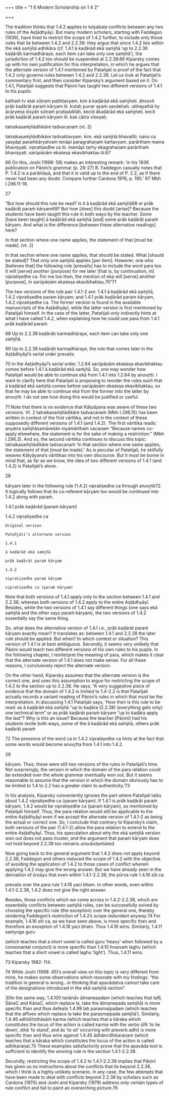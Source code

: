 +++
title = "1 6 Modern Scholarship on 1 4 2"

+++

The tradition thinks that 1.4.2 applies to tulyabala conflicts between any two rules of the  Aṣṭādhyāyī. But many modern scholars, starting with Faddegon (1936), have tried to restrict  the scope of 1.4.2 further, to include only those rules that lie between 1.4.2 and 2.2.38: they  argue that since 1.4.2 lies within the ekā saṁjñā adhikāra (cf. 1.4.1 ā kaḍārād ekā saṁjñā ‘up  to 2.2.38 kaḍārāḥ karmadhāraye, each item can take only one saṁjñā’), the jurisdiction of  1.4.2 too should be suspended at 2.2.38.66 Kiparsky comes up with his own justification for  this interpretation, in which he argues that the alternate version of 1.4.1 mentioned by Patañjali  is proof of the fact that 1.4.2 only governs rules between 1.4.2 and 2.2.38. Let us look at  Patañjali’s commentary first, and then consider Kiparsky’s argument based on it. On 1.4.1,  Patañjali suggests that Pāṇini has taught two different versions of 1.4.1 to his pupils: 

kathaṁ tv etat sūtram paṭhitavyam. kim ā kaḍārād ekā saṁjñeti. āhosvit prāk kaḍārāt paraṁ kāryam iti. kutaḥ punar ayaṁ sandehaḥ. ubhayathā hy ācāryeṇa śiṣyāḥ sūtraṁ pratipāditāḥ.  kecid ākaḍārād ekā saṁjñeti. kecit prāk kaḍārāt paraṁ kāryam iti. kaś cātra viśeṣaḥ. 

tatraikasaṁjñādhikāre tadvacanaṁ (vt. 2) 

tatraikasaṁjñādhikāre tadvaktavyam. kim. ekā saṁjñā bhavatīti. nanu ca yasyāpi  paraṁkāryatvaṁ tenāpi paragrahaṇaṁ kartavyam. parārtham mama bhaviṣyati. vipratiṣedhe  ca iti. mamāpi tarhy ekagrahaṇam parārthaṁ bhaviṣyati. sarūpāṇām ekaśeṣa ekavibhaktau  iti.67 

66 On this, Joshi (1998: 58) makes an interesting remark: ‘in his 1936 publication on Pāṇini’s grammar  (p. 26-27) B. Faddegon casually notes that P. 1.4.2 is a paribhāṣā, and that it is valid up to the end of  P. 2.2, as if there never had been any doubt. Compare further Cardona 1976, p. 190.’ 67 Mbh I.296.11-18.

27 

“But how should this rule be read? Is it ā kaḍārād ekā saṁjñā68 or prāk kaḍārāt paraṁ kāryam69? But how [does] this doubt [arise]? Because the students have been taught this rule  in both ways by the teacher. Some [have been taught] ā kaḍārād ekā saṁjñā [and] some prāk  kaḍārāt paraṁ kāryam. And what is the difference [between these alternative readings] here? 

In that section where one name applies, the statement of that [must be made]. (vt. 2) 

In that section where one name applies, that should be stated. What [should be stated]? That  only one saṁjñā applies [per item]. However, one who [believes that] the following rule  [prevails] has to include the word para too. It will [serve] another [purpose] for me later [that  is, by continuation, in] vipratiṣedhe ca. For me too then, the mention of eka will [serve] another  [purpose], in sarūpāṇām ekaśeṣa ekavibhaktau.70”71 

The two versions of the rule pair 1.4.1-2 are: 1.4.1 ā kaḍārād ekā saṁjñā, 1.4.2 vipratiṣedhe  param kāryam; and 1.4.1 prāk kaḍārād param kāryam, 1.4.2 vipratiṣedhe ca. The former  version is found in the available manuscripts of the Aṣṭādhyāyī, while the latter version is first  mentioned by Patañjali himself. In the case of the latter, Patañjali only indirectly hints at what  I have called 1.4.2, when explaining how he could use para from 1.4.1 prāk kaḍārād paraṁ 

68 Up to 2.2.38 kaḍārāḥ karmadhāraye, each item can take only one saṁjñā. 

69 Up to 2.2.38 kaḍārāḥ karmadhāraye, the rule that comes later in the Aṣṭādhyāyī’s serial order  prevails. 

70 In the Aṣṭādhyāyī’s serial order, 1.2.64 sarūpāṇām ekaśeṣa ekavibhaktau comes before 1.4.1 ā  kaḍārād ekā saṁjñā. So, one may wonder how Patañjali would be able to continue ekā from 1.4.1 into  1.2.64 by anuvr̥tti. I want to clarify here that Patañjali is proposing to reorder the rules such that ā  kaḍārād ekā saṁjñā comes before sarūpāṇām ekaśeṣa ekavibhaktau, so that he may be able to continue  ekā from the former into the latter by anuvr̥tti. I do not see how doing this would be justified or useful. 

71 Note that there is no evidence that Kātyāyana was aware of these two versions. Vt. 2  tatraikasaṁjñādikāre tadvacanaṁ (Mbh I.296.15) has been written in context of the first vārttika, and  not in the context of these supposedly different versions of 1.4.1 (and 1.4.2). The first vārttika reads:  anyatra saṁjñāsamāveśān niyamārthaṁ vacanam “Because names co-apply elsewhere, the statement  is for the sake of making a restriction.” (Mbh I.296.3). And so, the second vārttika continues to discuss  this topic: tatraikasaṁjñādikāre tadvacanaṁ ‘In that section where one name applies, the statement of  that [must be made].’ As is peculiar of Patañjali, he skilfully weaves Kātyāyana’s vārttikas into his own  discourse. But it must be borne in mind that, as far as we know, the idea of two different versions of  1.4.1 (and 1.4.2) is Patañjali’s alone. 

28 

kāryam later in the following rule (1.4.2) vipratiṣedhe ca through anuvr̥tti72. It logically follows  that its co-referent kāryam too would be continued into 1.4.2 along with paraṁ.  

1.4.1 prāk kaḍārād [paraṁ kāryam] 

1.4.2 vipratiṣedhe ca 





	Original version 

	Patañjali’s alternate version

	1.4.1 

	ā kaḍārād ekā saṁjñā 

	prāk kaḍārāt paraṁ kāryam

	1.4.2 

	vipratiṣedhe paraṁ kāryam 

	vipratiṣedhe ca (paraṁ kāryam)

	







Note that both versions of 1.4.1 apply only to the section between 1.4.1 and 2.2.38, whereas  both versions of 1.4.2 apply to the entire Aṣṭādhyāyī. Besides, while the two versions of 1.4.1  say different things (one says ekā saṁjñā and the other says paraṁ kāryam), the two versions  of 1.4.2 essentially say the same thing. 

So, what does the alternative version of 1.4.1 i.e., prāk kaḍārāt paraṁ kāryam exactly mean?  It translates as: between 1.4.1 and 2.2.38 the later rule should be applied. But when? In which  context or situation? This version of 1.4.1 is at best ambiguous. Secondly, it seems very  unlikely that Pāṇini would teach two different versions of his own rules to his pupils. In the  following chapter, I reinterpret the meaning of para, which makes it clear that the alternate  version of 1.4.1 does not make sense. For all these reasons, I conclusively reject the alternate  version.  

On the other hand, Kiparsky assumes that the alternate version is the correct one, and uses this assumption to argue for restricting the scope of 1.4.2 to the section up to 2.2.38. He says, “A  very suggestive piece of evidence that the domain of 1.4.2 is limited to 1.4-2.2 is that Patañjali  actually records a variant reading of Pāṇini’s rules in which that must be the interpretation. In  discussing 1.4.1 Patañjali says, ‘How then is this rule to be read: as ā kaḍārād ekā saṁjñā “up  to kaḍāra (2.2.38) (everything gets only) one technical term” or as prāk kaḍārāt paraṁ kāryam  “up to kaḍāra apply the last”? Why is this an issue? Because the teacher [Pāṇini] had his  students recite both ways, some of the ā kaḍārād ekā saṁjñā, others prāk kaḍārāt paraṁ 

72 The presence of the word ca in 1.4.2 vipratiṣedhe ca hints at the fact that some words would become  anuvr̥tta from 1.4.1 into 1.4.2.

29 

kāryam. Thus, these were still two versions of the rules in Patañjali’s time. Not surprisingly,  the version in which the domain of the para relation could be extended over the whole grammar  eventually won out. But it seems reasonable to assume that the version in which the domain  obviously has to be limited to 1.4 to 2.2 has a greater claim to authenticity.’73 

In his analysis, Kiparsky conveniently ignores the part where Patañjali talks about 1.4.2  vipratiṣedhe ca (param kāryam). If 1.4.1 is prāk kaḍārāt paraṁ kāryam, 1.4.2 would be vipratiṣedhe ca (param kāryam), as mentioned by Patañjali himself. Thus, the para relation  would still be applicable to the entire Aṣṭādhyāyī even if we accept the alternate version of  1.4.1-2 as being the actual or correct one. So, I conclude that contrary to Kiparsky’s claim, both  versions of the pair (1.4.1-2) allow the para relation to extend to the entire Aṣṭādhyāyī. Thus,  his speculation about why the ekā saṁjñā version won out does not pass muster, and the  argument that paraṁ kāryam does not hold beyond 2.2.38 too remains unsubstantiated. 

Now going back to the general argument that 1.4.2 does not apply beyond 2.2.38, Faddegon  and others reduced the scope of 1.4.2 with the objective of avoiding the application of 1.4.2 to  those cases of conflict wherein applying 1.4.2 may give the wrong answer. But we have already  seen in the derivation of ūrṇāyu that even within 1.4.1-2.2.38, the pūrva rule 1.4.16 siti ca 

prevails over the para rule 1.4.18 yaci bham. In other words, even within 1.4.1-2.2.38, 1.4.2  does not give the right answer.  

Besides, those conflicts which we come across in 1.4.2-2.2.38, which are essentially conflicts  between saṁjñā rules, can be successfully solved by choosing the specific rule (the exception)  over the general one, thereby rendering Faddegon’s restriction of 1.4.2’s scope redundant  anyway.74 For example, 1.4.16 siti ca, as we have seen above, is more specific than and  therefore an exception of 1.4.18 yaci bham. Thus 1.4.16 wins. Similarly, 1.4.11 saṁyoge guru 

(which teaches that a short vowel is called guru ‘heavy’ when followed by a consonantal  conjunct) is more specific than 1.4.10 hrasvaṁ laghu (which teaches that a short vowel is called  laghu ‘light’). Thus, 1.4.11 wins.  

73 Kiparsky 1982: 114. 

74 While Joshi (1998: 45)’s overall view on this topic is very different from mine, he makes some  observations which resonate with my findings: “the tradition in general is wrong…in thinking that  apavādatva cannot take care of the designations introduced in the ekā saṁjñā section”. 

30In the same way, 1.4.100 taṅānāv ātmanepadam (which teaches that taṄ, ŚānaC and KānaC,  which replace la, take the ātmanepada saṁjñā) is more specific than and thus defeats 1.4.99  laḥ parasmaipadam (which teaches that the affixes which replace la take the parasmaipada  saṁjñā’). Similarly, 1.4.46 adhiśīṅsthāsāṁ karma (which teaches that a kāraka which  constitutes the locus of the action is called karma with the verbs śīṄ ‘to lie down’, sthā ‘to  stand’, and ās ‘to sit’ occurring with preverb adhi) is more specific than and thus wins against 1.4.45 ādhāro’dhikaraṇam (which teaches that a kāraka which constitutes the locus of the  action is called adhikaraṇa).75 These examples satisfactorily prove that the apavāda tool is  sufficient to identify the winning rule in the section 1.4.1-2.2.38. 

Secondly, restricting the scope of 1.4.2 to 1.4.1-2.2.38 implies that Pāṇini has given us no  instructions about the conflicts that lie beyond 2.2.38, which I think is a highly unlikely  scenario. In any case, the few attempts that have been made to deal with conflicts beyond 2.2.38 by scholars such as Cardona (1970) and Joshi and Kiparsky (1979) address only certain types  of rule conflict and fail to paint an overarching picture.76 
